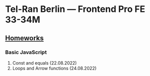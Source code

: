 # Tel-Ran Berlin — Frontend Pro FE 33-34M

## [Homeworks](./BasicJS-HW)

### Basic JavaScript

1. Const and equals (22.08.2022)
1. Loops and Arrow functions (24.08.2022)

